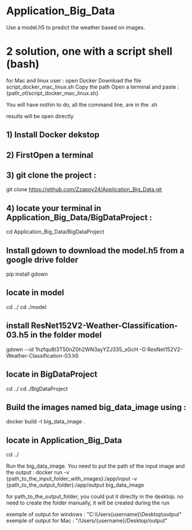 # Application_Big_Data

Use a model.h5 to predict the weather based on images.

# 2 solution, one with a script shell (bash)
for Mac and linux user :
open Docker
Download the file script_docker_mac_linux.sh
Copy the path 
Open a terminal and paste : {path_of/script_docker_mac_linux.sh}

You will have nothin to do, all the command line, are in the .sh

results will be open directly 




 

## 1) Install Docker dekstop

## 2) FirstOpen a terminal 

## 3)  git clone the project : 
git clone https://github.com/Zzappy24/Application_Big_Data.git

## 4) locate your terminal in Application_Big_Data/BigDataProject :
cd Application_Big_Data/BigDataProject

## Install gdown to download the model.h5 from a google drive folder
pip install gdown

## locate in model
cd ../
cd ./model

## install ResNet152V2-Weather-Classification-03.h5 in the folder model
gdown --id 1hzfqu8t3T50nZ0h2WN3ayYZJ335_xGcH -O ResNet152V2-Weather-Classification-03.h5

## locate in BigDataProject
cd ../
cd ./BigDataProject


## Build the images named big_data_image using : 
docker build -t big_data_image .

## locate in Application_Big_Data
cd ../

Run the big_data_image. You need to put the path of the input image and the output : 
docker run -v {path_to_the_input_folder_with_images}:/app/input -v {path_to_the_output_folder}:/app/output big_data_image

for path_to_the_output_folder, you could put it directly in the desktop. no need to create the folder manually, it will be created during the run

exemple of output for windows : "C:\Users\{username}\Desktop\output"
exemple of output for Mac : "/Users/{username}/Desktop/output"
